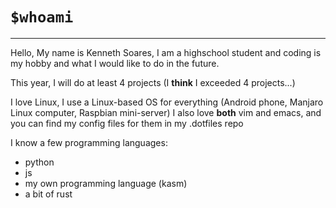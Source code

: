 # `$whoami`
---
Hello, My name is Kenneth Soares, I am a highschool student and coding is my hobby and what I would like to do in the future.
 
This year, I will do at least 4 projects (I **think** I exceeded 4 projects...)

I love Linux, I use a Linux-based OS for everything (Android phone, Manjaro Linux computer, Raspbian mini-server)
I also love **both** vim and emacs, and you can find my config files for them in my .dotfiles repo


I know a few programming languages:
- python
- js
- my own programming language (kasm)
- a bit of rust

<!---
ken-soares/ken-soares is a ✨ special ✨ repository because its `README.md` (this file) appears on your GitHub profile.
You can click the Preview link to take a look at your changes.
--->
